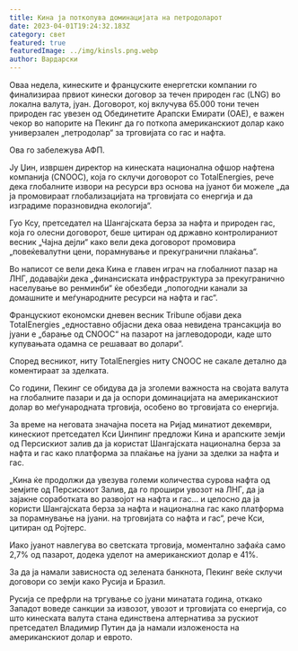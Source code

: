 ```yaml
---
title: Кина ја поткопува доминацијата на петродоларот
date: 2023-04-01T19:24:32.183Z
category: свет
featured: true
featuredImage: ../img/kinsls.png.webp
author: Вардарски
---
```


Оваа недела, кинеските и француските енергетски компании го финализираа првиот кинески договор за течен природен гас (LNG) во локална валута, јуан. Договорот, кој вклучува 65.000 тони течен природен гас увезен од Обединетите Арапски Емирати (ОАЕ), е важен чекор во напорите на Пекинг да го поткопа американскиот долар како универзален „петродолар“ за трговијата со гас и нафта.

Ова го забележува АФП.

Ју Џин, извршен директор на кинеската национална офшор нафтена компанија (CNOOC), која го склучи договорот со TotalEnergies, рече дека глобалните извори на ресурси врз основа на јуанот би можеле „да ја промовираат глобализацијата на трговијата со енергија и да изградиме поразновидна екологија“.

Гуо Ксу, претседател на Шангајската берза за нафта и природен гас, која го олесни договорот, беше цитиран од државно контролираниот весник „Чајна дејли“ како вели дека договорот промовира „повеќевалутни цени, порамнување и прекугранични плаќања“.

Во написот се вели дека Кина е главен играч на глобалниот пазар на ЛНГ, додавајќи дека „финансиската инфраструктура за прекугранично населување во ренминби“ ќе обезбеди „попогодни канали за домашните и меѓународните ресурси на нафта и гас“.

Францускиот економски дневен весник Tribune објави дека TotalEnergies „едноставно објасни дека оваа невидена трансакција во јуани е „барање од CNOOC“ на пазарот на јаглеводороди, каде што купувањата одамна се решаваат во долари“.

Според весникот, ниту TotalEnergies ниту CNOOC не сакале детално да коментираат за зделката.

Со години, Пекинг се обидува да ја зголеми важноста на својата валута на глобалните пазари и да ја оспори доминацијата на американскиот долар во меѓународната трговија, особено во трговијата со енергија.

За време на неговата значајна посета на Ријад минатиот декември, кинескиот претседател Кси Џинпинг предложи Кина и арапските земји од Персискиот залив да ја користат Шангајската национална берза за нафта и гас како платформа за плаќање на јуани за зделки за нафта и гас.

„Кина ќе продолжи да увезува големи количества сурова нафта од земјите од Персискиот Залив, да го прошири увозот на ЛНГ, да ја зајакне соработката во развојот на нафта и гас... и целосно да ја користи Шангајската берза за нафта и национална гас како платформа за порамнување на јуани. на трговијата со нафта и гас“, рече Кси, цитиран од Ројтерс.

Иако јуанот навлегува во светската трговија, моментално зафаќа само 2,7% од пазарот, додека уделот на американскиот долар е 41%.

За да ја намали зависноста од зелената банкнота, Пекинг веќе склучи договори со земји како Русија и Бразил.

Русија се префрли на тргување со јуани минатата година, откако Западот воведе санкции за извозот, увозот и трговијата со енергија, со што кинеската валута стана единствена алтернатива за рускиот претседател Владимир Путин да ја намали изложеноста на американскиот долар и еврото.

